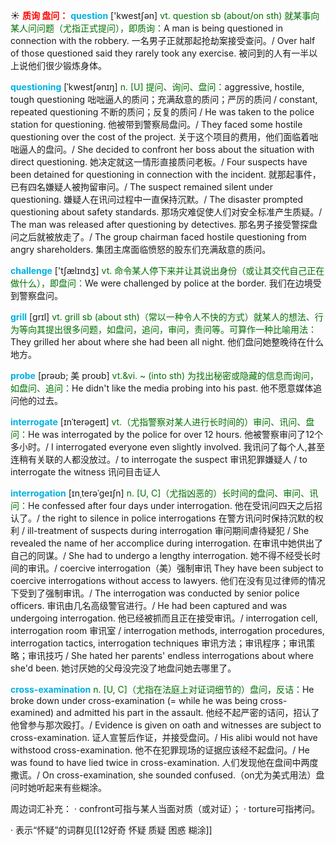 ☀ <font color="red">**质询 盘问：**</font>
<font color="sky blue">**question**</font> ['kwestʃən] 
<font color="rgb(227, 108, 9)">vt. question sb (about/on sth) 就某事向某人问问题（尤指正式提问），即质询：</font>A man is being questioned in connection with the robbery. 一名男子正就那起抢劫案接受查问。/ Over half of those questioned said they rarely took any exercise. 被问到的人有一半以上说他们很少锻炼身体。
           
<font color="sky blue">**questioning**</font> [ˈkwestʃənɪŋ]
<font color="rgb(227, 108, 9)">n. [U] 提问、询问、盘问：</font>aggressive, hostile, tough questioning 咄咄逼人的质问；充满敌意的质问；严厉的质问 / constant, repeated questioning 不断的质问；反复的质问 / He was taken to the police station for questioning. 他被带到警察局盘问。/ They faced some hostile questioning over the cost of the project. 关于这个项目的费用，他们面临着咄咄逼人的盘问。/ She decided to confront her boss about the situation with direct questioning. 她决定就这一情形直接质问老板。/ Four suspects have been detained for questioning in connection with the incident. 就那起事件，已有四名嫌疑人被拘留审问。/ The suspect remained silent under questioning. 嫌疑人在讯问过程中一直保持沉默。/ The disaster prompted questioning about safety standards. 那场灾难促使人们对安全标准产生质疑。/ The man was released after questioning by detectives. 那名男子接受警探盘问之后就被放走了。/ The group chairman faced hostile questioning from angry shareholders. 集团主席面临愤怒的股东们充满敌意的质问。

<font color="sky blue">**challenge**</font> ['tʃælɪndӡ] 
<font color="rgb(227, 108, 9)">vt. 命令某人停下来并让其说出身份（或让其交代自己正在做什么），即盘问：</font>We were challenged by police at the border. 我们在边境受到警察盘问。

<font color="sky blue">**grill**</font> [ɡrɪl] 
<font color="rgb(227, 108, 9)">vt. grill sb (about sth)（常以一种令人不快的方式）就某人的想法、行为等向其提出很多问题，如盘问，追问，审问，责问等。可算作一种比喻用法：</font>They grilled her about where she had been all night. 他们盘问她整晚待在什么地方。
           
<font color="sky blue">**probe**</font> [prəʊb; 美 proʊb]
<font color="rgb(227, 108, 9)">vt.&vi. ~ (into sth) 为找出秘密或隐藏的信息而询问，如盘问、追问：</font>He didn't like the media probing into his past. 他不愿意媒体追问他的过去。
           
<font color="sky blue">**interrogate**</font> [ɪnˈterəgeɪt]
<font color="rgb(227, 108, 9)">vt.（尤指警察对某人进行长时间的）审问、讯问、盘问：</font>He was interrogated by the police for over 12 hours. 他被警察审问了12个多小时。/ I interrogated everyone even slightly involved. 我讯问了每个人,甚至连稍有关联的人都没放过。/ to interrogate the suspect 审讯犯罪嫌疑人 / to interrogate the witness 讯问目击证人
           
<font color="sky blue">**interrogation**</font> [ɪnˌterəˈgeɪʃn]
<font color="rgb(227, 108, 9)">n. [U, C]（尤指凶恶的）长时间的盘问、审问、讯问：</font>He confessed after four days under interrogation. 他在受讯问四天之后招认了。/ the right to silence in police interrogations 在警方讯问时保持沉默的权利 / ill-treatment of suspects during interrogation 审问期间虐待疑犯 / She revealed the name of her accomplice during interrogation. 在审讯中她供出了自己的同谋。/ She had to undergo a lengthy interrogation. 她不得不经受长时间的审讯。/ coercive interrogation（美）强制审讯 They have been subject to coercive interrogations without access to lawyers. 他们在没有见过律师的情况下受到了强制审讯。/ The interrogation was conducted by senior police officers. 审讯由几名高级警官进行。/ He had been captured and was undergoing interrogation. 他已经被抓而且正在接受审讯。/ interrogation cell, interrogation room 审讯室 / interrogation methods, interrogation procedures, interrogation tactics, interrogation techniques 审讯方法；审讯程序；审讯策略；审讯技巧 / She hated her parents' endless interrogations about where she'd been. 她讨厌她的父母没完没了地盘问她去哪里了。

<font color="sky blue">**cross-examination**</font>
<font color="rgb(227, 108, 9)">n. [U, C]（尤指在法庭上对证词细节的）盘问，反诘：</font>He broke down under cross-examination (= while he was being cross-examined) and admitted his part in the assault. 他经不起严密的诘问，招认了他曾参与那次殴打。/ Evidence is given on oath and witnesses are subject to cross-examination. 证人宣誓后作证，并接受盘问。/ His alibi would not have withstood cross-examination. 他不在犯罪现场的证据应该经不起盘问。/ He was found to have lied twice in cross-examination. 人们发现他在盘间中两度撒谎。/ On cross-examination, she sounded confused.（on尤为美式用法）盘问时她听起来有些糊涂。

周边词汇补充：
· confront可指与某人当面对质（或对证）；
· torture可指拷问。

· 表示“怀疑”的词群见[[12好奇 怀疑 质疑 困惑 糊涂]]

